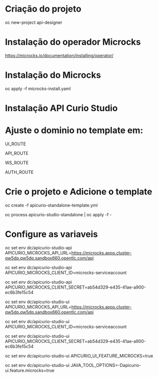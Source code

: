 # Criação do projeto 

oc new-project api-designer

# Instalação do operador Microcks

https://microcks.io/documentation/installing/operator/

# Instalação do Microcks

oc apply -f microcks-install.yaml

# Instalação API Curio Studio

# Ajuste o dominio no template em:

UI_ROUTE

API_ROUTE

WS_ROUTE

AUTH_ROUTE

# Crie o projeto e Adicione o template

oc create -f apicurio-standalone-template.yml

oc process apicurio-studio-standalone | oc apply -f -

# Configure as variaveis

oc set env dc/apicurio-studio-api APICURIO_MICROCKS_API_URL=https://microcks.apps.cluster-qw5dp.qw5dp.sandbox660.opentlc.com/api

oc set env dc/apicurio-studio-api APICURIO_MICROCKS_CLIENT_ID=microcks-serviceaccount

oc set env dc/apicurio-studio-api APICURIO_MICROCKS_CLIENT_SECRET=ab54d329-e435-41ae-a900-ec6b3fe15c54

oc set env dc/apicurio-studio-ui APICURIO_MICROCKS_API_URL=https://microcks.apps.cluster-qw5dp.qw5dp.sandbox660.opentlc.com/api

oc set env dc/apicurio-studio-ui APICURIO_MICROCKS_CLIENT_ID=microcks-serviceaccount

oc set env dc/apicurio-studio-ui APICURIO_MICROCKS_CLIENT_SECRET=ab54d329-e435-41ae-a900-ec6b3fe15c54

oc set env dc/apicurio-studio-ui APICURIO_UI_FEATURE_MICROCKS=true

oc set env dc/apicurio-studio-ui JAVA_TOOL_OPTIONS=-Dapicurio-ui.feature.microcks=true
